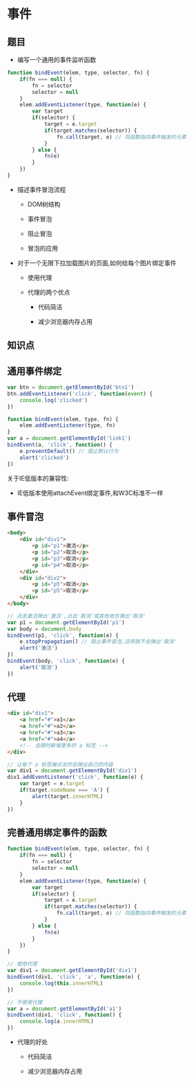 # 事件

## 题目

- 编写一个通用的事件监听函数

``` javascript
function bindEvent(elem, type, selector, fn) {
    if(fn === null) {
        fn = selector
        selector = null
    }
    elem.addEventListener(type, function(e) {
        var target
        if(selector) {
            target = e.target
            if(target.matches(selector)) {
                fn.call(target, e) // 将函数指向事件触发的元素
            }
        } else {
            fn(e)
        }
    })
}
```

- 描述事件冒泡流程

  - DOM树结构

  - 事件冒泡

  - 阻止冒泡

  - 冒泡的应用

- 对于一个无限下拉加载图片的页面,如何给每个图片绑定事件

  - 使用代理

  - 代理的两个优点

    - 代码简洁

    - 减少浏览器内存占用

## 知识点

## 通用事件绑定

``` javascript
var btn = document.getElementById('btn1')
btn.addEventListener('click', function(event) {
    console.log('clicked')
})

function bindEvent(elem, type, fn) {
    elem.addEventListener(type, fn)
}
var a = document.getElementById('link1')
bindEvent(a, 'click', function() {
    e.preventDefault() // 阻止默认行为
    alert('clicked')
})
```

关于IE低版本的兼容性:

- IE低版本使用attachEvent绑定事件,和W3C标准不一样

## 事件冒泡

``` html
<body>
    <div id="div1">
        <p id="p1">激活</p>
        <p id="p2">取消</p>
        <p id="p3">取消</p>
        <p id="p4">取消</p>
    </div>
    <div id="div2">
        <p id="p5">取消</p>
        <p id="p5">取消</p>
    </div>
</body>
```

``` javascript
// 点击激活弹出'激活',点击'取消'或其他地方弹出'取消'
var p1 = document.getElementById('p1')
var body = document.body
bindEvent(p1, 'click', function(e) {
    e.stopPropagation() // 阻止事件冒泡,这样就不会弹出'取消'
    alert('激活')
})
bindEvent(body, 'click', function(e) {
    alert('取消')
})
```

## 代理

``` html
<div id="div1">
    <a href="#">a1</a>
    <a href="#">a2</a>
    <a href="#">a3</a>
    <a href="#">a4</a>
    <!-- 会随时新增更多的 a 标签 -->
</div>
```

``` javascript
// 让每个 a 标签被点击时会弹出自己的内容
var div1 = document.getElementById('div1')
div1.addEventListener('click', function(e) {
    var target = e.target
    if(target.nodeName === 'A') {
        alert(target.innerHTML)
    }
})
```

## 完善通用绑定事件的函数

``` javascript
function bindEvent(elem, type, selector, fn) {
    if(fn === null) {
        fn = selector
        selector = null
    }
    elem.addEventListener(type, function(e) {
        var target
        if(selector) {
            target = e.target
            if(target.matches(selector)) {
                fn.call(target, e) // 将函数指向事件触发的元素
            }
        } else {
            fn(e)
        }
    })
}

// 使用代理
var div1 = document.getElementById('div1')
bindEvent(div1, 'click', 'a', function(e) {
    console.log(this.innerHTML)
})

// 不使用代理
var a = document.getElementById('a1')
bindEvent(div1, 'click', function() {
    console.log(a.innerHTML)
})
```

- 代理的好处

  - 代码简洁

  - 减少浏览器内存占用